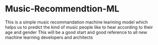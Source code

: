 # Music-Recommendtion-ML

This is a simple music recommandation machine learining model which helps us to predict the kind of music people like to hear according to their age and gender
This will be a good start and good reference to all new machine learning developers and architects
